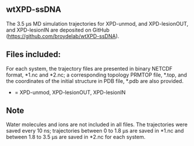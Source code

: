 ## wtXPD-ssDNA
The 3.5 µs MD simulation trajectories for XPD-unmod, and XPD-lesionOUT, and XPD-lesionIN are
deposited on GitHub (https://github.com/broydelab/wtXPD-ssDNA). 

## Files included:
For each system, the trajectory files are presented in binary NETCDF format, *1.nc and *2.nc; 
a corresponding topology PRMTOP file, *.top, and the coordinates of the initial structure in PDB file, *.pdb
are also provided. 
* = XPD-unmod, XPD-lesionOUT, XPD-lesionIN

## Note 
Water molecules and ions are not included in all files. 
The trajectories were saved every 10 ns; trajectories between 0 to 1.8 µs are saved in *1.nc and 
between 1.8 to 3.5 µs are saved in *2.nc for each system. 
